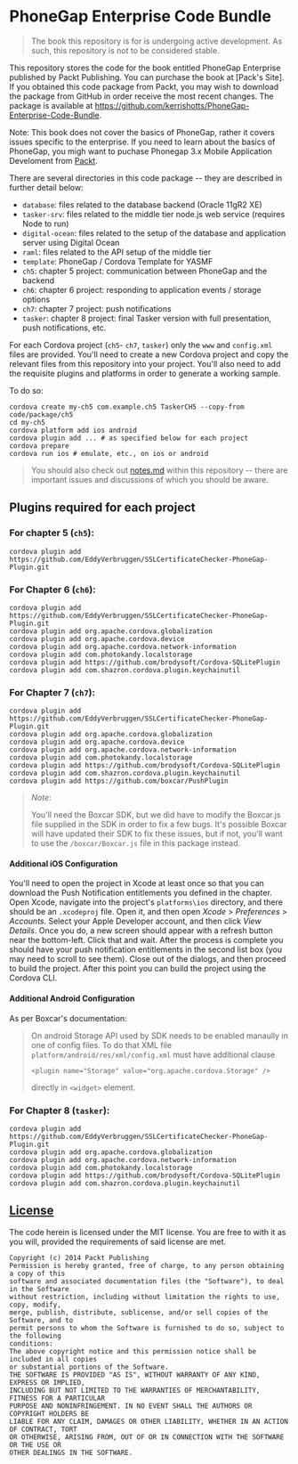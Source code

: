 # PhoneGap Enterprise Code Bundle

> The book this repository is for is undergoing active development. As such, this repository is not to be considered stable.

This repository stores the code for the book entitled PhoneGap Enterprise published by Packt Publishing. You can purchase the book at [Pack's Site]. If you obtained this code package from Packt, you may wish to download the package from GitHub in order receive the most recent changes. The package is available at <https://github.com/kerrishotts/PhoneGap-Enterprise-Code-Bundle>.

Note: This book does not cover the basics of PhoneGap, rather it covers issues specific to the enterprise. If you need to learn about the basics of PhoneGap, you migh want to puchase Phonegap 3.x Mobile Application Develoment from [Packt](http://www.packtpub.com/phonegap-3-x-mobile-application-development-hotshot/book).

There are several directories in this code package -- they are described in further detail below:

 * `database`: files related to the database backend (Oracle 11gR2 XE)
 * `tasker-srv`: files related to the middle tier node.js web service (requires Node to run)
 * `digital-ocean`: files related to the setup of the database and application server using Digital Ocean
 * `raml`: files related to the API setup of the middle tier
 * `template`: PhoneGap / Cordova Template for YASMF
 * `ch5`: chapter 5 project: communication between PhoneGap and the backend
 * `ch6`: chapter 6 project: responding to application events / storage options
 * `ch7`: chapter 7 project: push notifications
 * `tasker`: chapter 8 project: final Tasker version with full presentation, push notifications, etc.

For each Cordova project (`ch5`- `ch7`, `tasker`) only the `www` and `config.xml` files are provided. You'll need
to create a new Cordova project and copy the relevant files from this repository into your project. You'll
also need to add the requisite plugins and platforms in order to generate a working sample.

To do so:

	cordova create my-ch5 com.example.ch5 TaskerCH5 --copy-from code/package/ch5
	cd my-ch5
	cordova platform add ios android
	cordova plugin add ... # as specified below for each project
	cordova prepare
	cordova run ios # emulate, etc., on ios or android

> You should also check out [notes.md](./notes.md) within this repository -- there are important issues and discussions of which you should be aware.

## Plugins required for each project

### For chapter 5 (`ch5`):

	cordova plugin add https://github.com/EddyVerbruggen/SSLCertificateChecker-PhoneGap-Plugin.git

### For Chapter 6 (`ch6`):

	cordova plugin add https://github.com/EddyVerbruggen/SSLCertificateChecker-PhoneGap-Plugin.git
	cordova plugin add org.apache.cordova.globalization
	cordova plugin add org.apache.cordova.device
	cordova plugin add org.apache.cordova.network-information
	cordova plugin add com.photokandy.localstorage
	cordova plugin add https://github.com/brodysoft/Cordova-SQLitePlugin
	cordova plugin add com.shazron.cordova.plugin.keychainutil

### For Chapter 7 (`ch7`):

	cordova plugin add https://github.com/EddyVerbruggen/SSLCertificateChecker-PhoneGap-Plugin.git
	cordova plugin add org.apache.cordova.globalization
	cordova plugin add org.apache.cordova.device
	cordova plugin add org.apache.cordova.network-information
	cordova plugin add com.photokandy.localstorage
	cordova plugin add https://github.com/brodysoft/Cordova-SQLitePlugin
	cordova plugin add com.shazron.cordova.plugin.keychainutil
	cordova plugin add https://github.com/boxcar/PushPlugin

> *Note*:
>
> You'll need the Boxcar SDK, but we did have to modify the Boxcar.js file
> supplied in the SDK in order to fix a few bugs. It's possible Boxcar will
> have updated their SDK to fix these issues, but if not, you'll want to use
> the `/boxcar/Boxcar.js` file in this package instead.

#### Additional iOS Configuration

You'll need to open the project in Xcode at least once so that you can download the
Push Notification entitlements you defined in the chapter. Open Xcode, navigate into
the project's `platforms\ios` directory, and there should be an `.xcodeproj` file. Open
it, and then open *Xcode* > *Preferences* > *Accounts*. Select your Apple Developer
account, and then click *View Details*. Once you do, a new screen should appear with a
refresh button near the bottom-left. Click that and wait. After the process is complete
you should have your push notification entitlements in the second list box (you may
need to scroll to see them). Close out of the dialogs, and then proceed to build the
project. After this point you can build the project using the Cordova CLI.


#### Additional Android Configuration

As per Boxcar's documentation:

> On android Storage API used by SDK needs to be enabled manaully in one of config files.
> To do that XML file `platform/android/res/xml/config.xml` must have additional clause
>
>     <plugin name="Storage" value="org.apache.cordova.Storage" />
>
> directly in `<widget>` element.


### For Chapter 8 (`tasker`):

	cordova plugin add https://github.com/EddyVerbruggen/SSLCertificateChecker-PhoneGap-Plugin.git
	cordova plugin add org.apache.cordova.globalization
	cordova plugin add org.apache.cordova.network-information
	cordova plugin add com.photokandy.localstorage
	cordova plugin add https://github.com/brodysoft/Cordova-SQLitePlugin
	cordova plugin add com.shazron.cordova.plugin.keychainutil

## [License](id:license)

The code herein is licensed under the MIT license. You are free to with it as you will, provided the requirements of said license are met.

```
Copyright (c) 2014 Packt Publishing
Permission is hereby granted, free of charge, to any person obtaining a copy of this
software and associated documentation files (the "Software"), to deal in the Software
without restriction, including without limitation the rights to use, copy, modify,
merge, publish, distribute, sublicense, and/or sell copies of the Software, and to
permit persons to whom the Software is furnished to do so, subject to the following
conditions:
The above copyright notice and this permission notice shall be included in all copies
or substantial portions of the Software.
THE SOFTWARE IS PROVIDED "AS IS", WITHOUT WARRANTY OF ANY KIND, EXPRESS OR IMPLIED,
INCLUDING BUT NOT LIMITED TO THE WARRANTIES OF MERCHANTABILITY, FITNESS FOR A PARTICULAR
PURPOSE AND NONINFRINGEMENT. IN NO EVENT SHALL THE AUTHORS OR COPYRIGHT HOLDERS BE
LIABLE FOR ANY CLAIM, DAMAGES OR OTHER LIABILITY, WHETHER IN AN ACTION OF CONTRACT, TORT
OR OTHERWISE, ARISING FROM, OUT OF OR IN CONNECTION WITH THE SOFTWARE OR THE USE OR
OTHER DEALINGS IN THE SOFTWARE.
```
